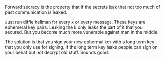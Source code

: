 Forward secracy is the property that if the secrets leak that not too much of past communication is leaked.

Just run diffie hellman for every x or every message. These keys are ephemeral key pairs. Leaking the k only leaks the part of it that you secured. But you become much more vunerable against man in the middle.

The solution is that you sign your new ephermal key with a long term key that you only use for signing. If the long term key leaks people can sign on your behaf but not decrypt old stuff. Sounds good. 